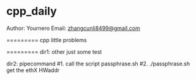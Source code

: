 cpp_daily
=========
Author: Yournero
Email:  zhangcunli8499@gmail.com

=========
cpp little problems

=========
dir1: other
      just some test

dir2: pipecommand
#1. call the script passphrase.sh
#2. ./passphrase.sh get the ethX HWaddr

